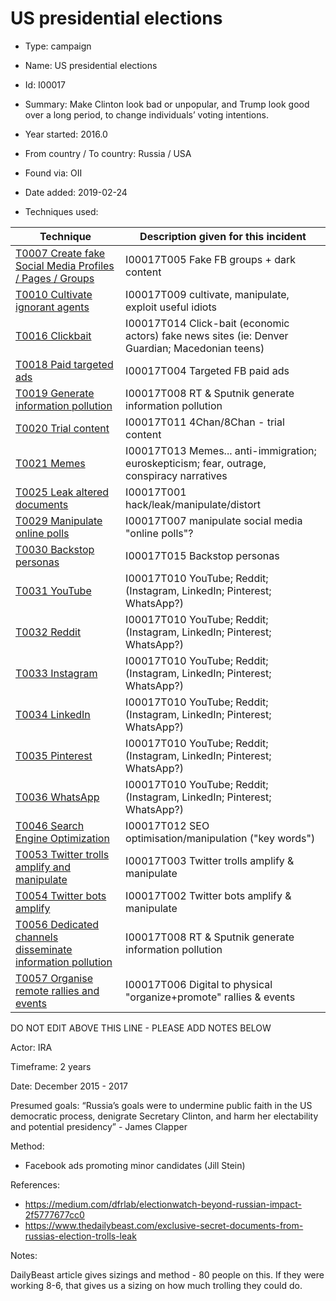 # US presidential elections

* Type: campaign

* Name: US presidential elections

* Id: I00017

* Summary: Make Clinton look bad or unpopular, and Trump look good over a long period, to change individuals’ voting intentions. 

* Year started: 2016.0

* From country / To country: Russia / USA

* Found via: OII

* Date added: 2019-02-24

* Techniques used: 

| Technique | Description given for this incident |
| --------- | ------------------------- |
| [T0007 Create fake Social Media Profiles / Pages / Groups](../techniques/T0007.md) | I00017T005 Fake FB groups + dark content |
| [T0010 Cultivate ignorant agents](../techniques/T0010.md) | I00017T009 cultivate, manipulate, exploit useful idiots |
| [T0016 Clickbait](../techniques/T0016.md) | I00017T014 Click-bait (economic actors) fake news sites (ie: Denver Guardian; Macedonian teens) |
| [T0018 Paid targeted ads](../techniques/T0018.md) | I00017T004 Targeted FB paid ads |
| [T0019 Generate information pollution](../techniques/T0019.md) | I00017T008 RT & Sputnik generate information pollution |
| [T0020 Trial content](../techniques/T0020.md) | I00017T011 4Chan/8Chan - trial content |
| [T0021 Memes](../techniques/T0021.md) | I00017T013 Memes... anti-immigration; euroskepticism; fear, outrage, conspiracy narratives |
| [T0025 Leak altered documents](../techniques/T0025.md) | I00017T001 hack/leak/manipulate/distort |
| [T0029 Manipulate online polls](../techniques/T0029.md) | I00017T007 manipulate social media "online polls"?  |
| [T0030 Backstop personas](../techniques/T0030.md) | I00017T015 Backstop personas |
| [T0031 YouTube](../techniques/T0031.md) | I00017T010 YouTube; Reddit; (Instagram, LinkedIn; Pinterest; WhatsApp?) |
| [T0032 Reddit](../techniques/T0032.md) | I00017T010 YouTube; Reddit; (Instagram, LinkedIn; Pinterest; WhatsApp?) |
| [T0033 Instagram](../techniques/T0033.md) | I00017T010 YouTube; Reddit; (Instagram, LinkedIn; Pinterest; WhatsApp?) |
| [T0034 LinkedIn](../techniques/T0034.md) | I00017T010 YouTube; Reddit; (Instagram, LinkedIn; Pinterest; WhatsApp?) |
| [T0035 Pinterest](../techniques/T0035.md) | I00017T010 YouTube; Reddit; (Instagram, LinkedIn; Pinterest; WhatsApp?) |
| [T0036 WhatsApp](../techniques/T0036.md) | I00017T010 YouTube; Reddit; (Instagram, LinkedIn; Pinterest; WhatsApp?) |
| [T0046 Search Engine Optimization](../techniques/T0046.md) | I00017T012 SEO optimisation/manipulation ("key words") |
| [T0053 Twitter trolls amplify and manipulate](../techniques/T0053.md) | I00017T003 Twitter trolls amplify & manipulate |
| [T0054 Twitter bots amplify](../techniques/T0054.md) | I00017T002 Twitter bots amplify & manipulate |
| [T0056 Dedicated channels disseminate information pollution](../techniques/T0056.md) | I00017T008 RT & Sputnik generate information pollution |
| [T0057 Organise remote rallies and events](../techniques/T0057.md) | I00017T006 Digital to physical "organize+promote" rallies & events |

DO NOT EDIT ABOVE THIS LINE - PLEASE ADD NOTES BELOW

Actor: IRA

Timeframe: 2 years

Date: December 2015 - 2017

Presumed goals: “Russia’s goals were to undermine public faith in the US democratic process, denigrate Secretary Clinton, and harm her electability and potential presidency” - James Clapper

Method:

* Facebook ads promoting minor candidates (Jill Stein)

References:
* https://medium.com/dfrlab/electionwatch-beyond-russian-impact-2f5777677cc0
* https://www.thedailybeast.com/exclusive-secret-documents-from-russias-election-trolls-leak

Notes:

DailyBeast article gives sizings and method - 80 people on this.  If they were working 8-6, that gives us a sizing on how much trolling they could do. 

